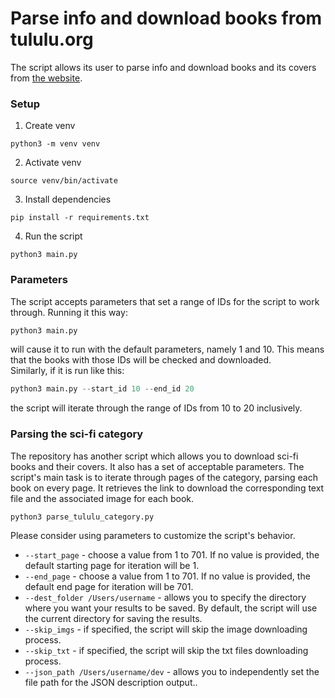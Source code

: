 # Parse info and download books from tululu.org
The script allows its user to parse info and download books and its covers from [the website](https://tululu.org).

### Setup

1. Create venv
```console
python3 -m venv venv
```
2. Activate venv
```console
source venv/bin/activate
```
3. Install dependencies
```console
pip install -r requirements.txt
```
4. Run the script
```console
python3 main.py
```

### Parameters
The script accepts parameters that set a range of IDs for the script to work through.
Running it this way:
```python
python3 main.py
```
will cause it to run with the default parameters, namely 1 and 10. This means that the books with those IDs will be checked and downloaded.  
Similarly, if it is run like this:
```python
python3 main.py --start_id 10 --end_id 20
```
the script will iterate through the range of IDs from 10 to 20 inclusively.

### Parsing the sci-fi category
The repository has another script which allows you to download sci-fi books and their covers. It also has a set of acceptable parameters.
The script's main task is to iterate through pages of the category, parsing each book on every page. It retrieves the link to download the corresponding text file and the associated image for each book.
```python 
python3 parse_tululu_category.py
```
Please consider using parameters to customize the script's behavior.  
* `--start_page` - choose a value from 1 to 701. If no value is provided, the default starting page for iteration will be 1.  
* `--end_page` - choose a value from 1 to 701. If no value is provided, the default end page for iteration will be 701.  
* `--dest_folder /Users/username` - allows you to specify the directory where you want your results to be saved. By default, the script will use the current directory for saving the results.  
* `--skip_imgs` - if specified, the script will skip the image downloading process.  
* `--skip_txt` - if specified, the script will skip the txt files downloading process.  
* `--json_path /Users/username/dev` - allows you to independently set the file path for the JSON description output..